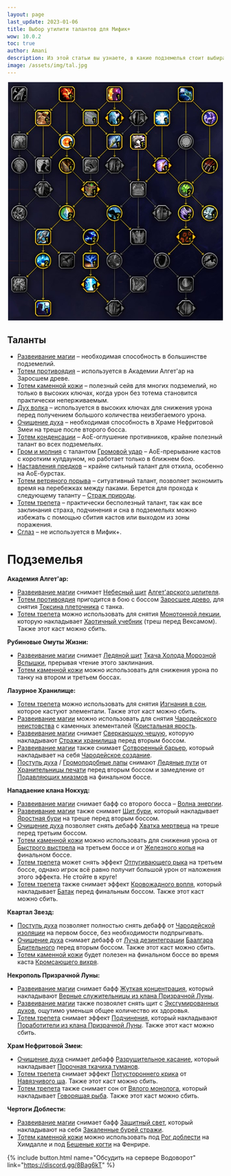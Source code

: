 ```yaml
---
layout: page
last_update: 2023-01-06
title: Выбор утилити талантов для Мифик+
wow: 10.0.2
toc: true
author: Amani
description: Из этой статьи вы узнаете, в какие подземелья стоит выбирать различные вспомогательные способности из классового древа талантов.
image: /assets/img/tal.jpg
---
```


<p align="center">
<img src="/assets/img/tal.jpg" width=500x> 
</p>

## Таланты


* [Развеивание магии](https://www.wowhead.com/ru/spell=370/) – необходимая способность в большинстве подземелий.
* [Тотем противоядия](https://www.wowhead.com/ru/spell=383013) – используется в Академии Алгет'ар на Заросшем древе.
* [Тотем каменной кожи](https://ru.wowhead.com/spell=383017) – полезный сейв для многих подземелий, но только в высоких ключах, когда урон без тотема становится практически неперживаемым.
* [Дух волка](https://www.wowhead.com/ru/spell=260878) – используется в высоких ключах для снижения урона перед получением большого количества неизбегаемого урона.
* [Очищение духа](https://www.wowhead.com/ru/spell=51886) – необходимая способность в Храме Нефритовой Змеи на треше после второго босса.
* [Тотем конденсации](https://www.wowhead.com/ru/spell=192058) – АоЕ-оглушение противников, крайне полезный талант во всех подземельях.
* [Гром и молния](https://www.wowhead.com/ru/spell=51490) с талантом [Громовой удар](https://www.wowhead.com/ru/spell=378779) – АоЕ-прерывание кастов с коротким кулдауном, но работает только в ближнем бою.
* [Наставления предков](https://www.wowhead.com/ru/spell=108281) – крайне сильный талант для отхила, особенно на АоЕ-бурстах. 
* [Тотем ветряного порыва](https://www.wowhead.com/ru/spell=192077) – ситуативный талант, позволяет экономить время на перебежках между паками. Берется для прохода к следующему таланту – [Страж природы](https://www.wowhead.com/ru/spell=30884/).
* [Тотем трепета](https://www.wowhead.com/ru/spell=8143) – практически бесполезный талант, так как все заклинания страха, подчинения и сна в подземельях можно избежать с помощью сбития кастов или выходом из зоны поражения.
* [Сглаз](https://www.wowhead.com/ru/spell=51514) – не используется в Мифик+.

# Подземелья

**Академия Алгет'ар:**
* [Развеивание магии](https://www.wowhead.com/ru/spell=370/) снимает [Небесный щит](https://www.wowhead.com/ru/spell=387955/) [Алгет'арского целителя](https://www.wowhead.com/ru/npc=196203/).
* [Тотем противоядия](https://www.wowhead.com/ru/spell=383013) пригодится в бою c боссом [Заросшее древо](https://www.wowhead.com/ru/npc=196482), для снятия [Токсина плеточника](https://www.wowhead.com/ru/spell=389033) с танка.
* [Тотем трепета](https://www.wowhead.com/ru/spell=8143) можно использовать для снятия [Монотонной лекции](https://www.wowhead.com/ru/spell=388392), которую накладывает [Хаотичный учебник](https://www.wowhead.com/ru/npc=196044) (треш перед Вексамом). Также этот каст можно сбить.


**Рубиновые Омуты Жизни:**
* [Развеивание магии](https://www.wowhead.com/ru/spell=370/) снимает [Ледяной щит](https://www.wowhead.com/ru/spell=372749/) [Ткача Холода Морозной Вспышки](https://www.wowhead.com/ru/npc=188067), прерывая чтение этого заклинания.
* [Тотем каменной кожи](https://ru.wowhead.com/spell=383017) можно использовать для снижения урона по танку на втором и третьем боссах.

**Лазурное Хранилище:**
* [Тотем трепета](https://www.wowhead.com/ru/spell=8143) можно использовать для снятия [Изгнания в сон](https://www.wowhead.com/ru/spell=386546/), которое кастуют элементали. Также этот каст можно сбить.
* [Развеивание магии](https://www.wowhead.com/ru/spell=370/) можно использовать для снятия [Чародейского неистовства](https://www.wowhead.com/ru/spell=389686) с каменных элементалей ([Кристальная ярость](https://www.wowhead.com/ru/npc=196116).
* [Развеивание магии](https://www.wowhead.com/ru/spell=370/) снимает [Сверкающую чешую](https://www.wowhead.com/ru/spell=374778/), которую накладывают [Стражи хранилища](https://www.wowhead.com/ru/npc=190510/) перед вторым боссом.
* [Развеивание магии](https://www.wowhead.com/ru/spell=370/) также снимает [Сотворенный барьер](https://www.wowhead.com/ru/spell=387122), который накладывает на себя [Чародейское создание](https://www.wowhead.com/ru/npc=186740).
* [Поступь духа](https://www.wowhead.com/ru/spell=58875) / [Громоподобные лапы](https://www.wowhead.com/ru/spell=378075) снимают [Ледяные пути](https://www.wowhead.com/ru/spell=377488) от [Хранительницы печати](https://www.wowhead.com/ru/npc=187155) перед вторым боссом и замедление от [Подавляющих миазмов](https://www.wowhead.com/ru/spell=388777) на финальном боссе.

**Нападаение клана Нокхуд:**
* [Развеивание магии](https://www.wowhead.com/ru/spell=370/) снимает бафф со второго босса – [Волна энергии](https://www.wowhead.com/ru/spell=384686).
* [Развеивание магии](https://www.wowhead.com/ru/spell=370/) также снимает [Щит бури](https://www.wowhead.com/ru/spell=386223), который накладывает [Яростная бури](https://www.wowhead.com/ru/npc=186615/) на треше перед вторым боссом.
* [Очищение духа](https://www.wowhead.com/ru/spell=51886) позволяет снять дебафф [Хватка мертвеца](https://www.wowhead.com/ru/spell=387615) на треше перед третьим боссом.
* [Тотем каменной кожи](https://ru.wowhead.com/spell=383017) можно использовать для снижения урона от [Быстрого выстрела](https://www.wowhead.com/ru/spell=386411) на третьем боссе и от [Железного копья](https://ru.wowhead.com/spell=376634) на финальном боссе.
* [Тотем трепета](https://www.wowhead.com/ru/spell=8143) может снять эффект [Отпугивающего рыка](https://www.wowhead.com/ru/spell=386063/) на третьем боссе, однако игрок всё равно получит большой урон от наложения этого эффекта. Не стойте в круге!
* [Тотем трепета](https://www.wowhead.com/ru/spell=8143) также снимает эффект [Кровожадного вопля](https://www.wowhead.com/ru/spell=373395/), который накладывает [Батак](https://www.wowhead.com/ru/npc=193462/) перед финальным боссом. Также этот каст можно сбить.

**Квартал Звезд:**
* [Поступь духа](https://www.wowhead.com/ru/spell=58875/) позволяет полностью снять дебафф от [Чародейской изоляции](https://www.wowhead.com/ru/spell=207278/) на первом боссе, без необходимости подпрыгивать.
* [Очищение духа](https://www.wowhead.com/ru/spell=51886) снимает дебафф от [Луча дезинтеграции](https://www.wowhead.com/ru/spell=207981/) [Баалгара Бдительного](https://www.wowhead.com/ru/npc=104274) перед вторым боссом. Также этот каст можно сбить.
* [Тотем каменной кожи](https://ru.wowhead.com/spell=383017) будет полезен на финальном боссе во время каста [Кромсающего вихря](https://www.wowhead.com/ru/spell=209678).

**Некрополь Призрачной Луны:**
* [Развеивание магии](https://www.wowhead.com/ru/spell=370/) снимает бафф [Жуткая концентрация](https://www.wowhead.com/ru/spell=398151), который накладывают [Верные служительницы из клана Призрачной Луны](https://www.wowhead.com/ru/npc=75506).
* [Развеивание магии](https://www.wowhead.com/ru/spell=370/) также позвоялет снять щит с [Эксгумированных духов](https://www.wowhead.com/ru/npc=75979), ощутимо уменьшя общее количество их здоровья.
* [Тотем трепета](https://www.wowhead.com/ru/spell=8143) снимает эффект [Подчинения](https://www.wowhead.com/ru/spell=398150), который накладывают [Поработители из клана Призрачной Луны](https://www.wowhead.com/ru/npc=76446/). Также этот каст можно сбить.

**Храм Нефритовой Змеи:**
* [Очищение духа](https://www.wowhead.com/ru/spell=51886) снимает дебафф [Разрушительное касание](https://www.wowhead.com/ru/spell=397936), который накладывает [Порочная ткачиха туманов](https://www.wowhead.com/ru/npc=200137/).
* [Тотем трепета](https://www.wowhead.com/ru/spell=8143) снимает эффект [Потустороннего крика](https://www.wowhead.com/ru/spell=395859/) от [Навязчивого ша](https://www.wowhead.com/ru/npc=58865). Также этот каст можно сбить.
* [Тотем трепета](https://www.wowhead.com/ru/spell=8143) также снимает сон от [Вялого монолога](https://www.wowhead.com/ru/spell=395872/), который накладывает [Говорящая рыба](https://www.wowhead.com/ru/npc=59546/). Также этот каст можно сбить.

**Чертоги Доблести:**
* [Развеивание магии](https://www.wowhead.com/ru/spell=370/) снимает бафф [Защитный свет](https://www.wowhead.com/ru/spell=198745/), который накладывают на себя [Закаленные бурей стражи](https://www.wowhead.com/ru/npc=96574).
* [Тотем каменной кожи](https://ru.wowhead.com/spell=383017) можно использовать под [Рог доблести](https://www.wowhead.com/ru/spell=191284) на Химдалле и под 
[Бешеные когти](https://www.wowhead.com/ru/spell=196512) на Фенрире.


<p></p>

{% include button.html name="Обсудить на сервере Водоворот" link="https://discord.gg/8Bag6kT" %}  

<p></p>
